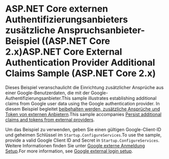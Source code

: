 # <a name="aspnet-core-external-authentication-provider-additional-claims-sample-aspnet-core-2x"></a><span data-ttu-id="01e9f-101">ASP.NET Core externen Authentifizierungsanbieters zusätzliche Anspruchsanbieter-Beispiel ((ASP.NET Core 2.x)</span><span class="sxs-lookup"><span data-stu-id="01e9f-101">ASP.NET Core External Authentication Provider Additional Claims Sample (ASP.NET Core 2.x)</span></span>

<span data-ttu-id="01e9f-102">Dieses Beispiel veranschaulicht die Einrichtung zusätzlicher Ansprüche aus einer Google-Benutzerdaten, die mit der Google-Authentifizierungsanbieter.</span><span class="sxs-lookup"><span data-stu-id="01e9f-102">This sample illustrates establishing additional claims from Google user data using the Google authentication provider.</span></span> <span data-ttu-id="01e9f-103">In diesem Beispiel begleitet [beibehalten werden, zusätzliche Ansprüche und Token von externen Anbietern](https://docs.microsoft.com/aspnet/core/security/authentication/social/additional-claims).</span><span class="sxs-lookup"><span data-stu-id="01e9f-103">This sample accompanies [Persist additional claims and tokens from external providers](https://docs.microsoft.com/aspnet/core/security/authentication/social/additional-claims).</span></span>

<span data-ttu-id="01e9f-104">Um das Beispiel zu verwenden, geben Sie einen gültigen Google-Client-ID und geheimen Schlüssel im `Startup.ConfigureServices`.</span><span class="sxs-lookup"><span data-stu-id="01e9f-104">To use the sample, provide a valid Google Client ID and Secret in `Startup.ConfigureServices`.</span></span> <span data-ttu-id="01e9f-105">Weitere Informationen finden Sie unter [Google externe Anmeldung Setup](https://docs.microsoft.com/aspnet/core/security/authentication/social/google-logins).</span><span class="sxs-lookup"><span data-stu-id="01e9f-105">For more information, see [Google external login setup](https://docs.microsoft.com/aspnet/core/security/authentication/social/google-logins).</span></span>
